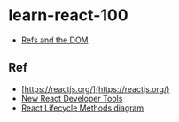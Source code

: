 # learn-react-100

* [Refs and the DOM](https://react.docschina.org/docs/refs-and-the-dom.html)

## Ref

* [https://reactjs.org/](https://reactjs.org/)
* [New React Developer Tools](https://reactjs.org/blog/2015/09/02/new-react-developer-tools.html#installation)
* [React Lifecycle Methods diagram](https://projects.wojtekmaj.pl/react-lifecycle-methods-diagram/)